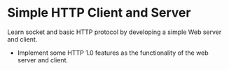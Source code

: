 # Simple HTTP Client and Server

Learn socket and basic HTTP protocol by developing a simple Web server and client.

- Implement some HTTP 1.0 features as the functionality of the web server and client.
